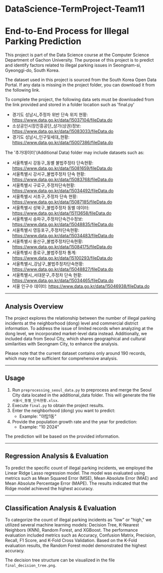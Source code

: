# DataScience-TermProject-Team11

# End-to-End Process for Illegal Parking Prediction

This project is part of the Data Science course at the Computer Science Department of Gachon University. The purpose of this project is to predict and identify factors related to illegal parking issues in Seongnam-si, Gyeonggi-do, South Korea.

The dataset used in this project is sourced from the South Korea Open Data Portal. If any data is missing in the project folder, you can download it from the following link.

To complete the project, the following data sets must be downloaded from the link provided and stored in a folder location such as 'final.py'
* 경기도 성남시_주정차 위반 단속 위치 현황: <https://www.data.go.kr/data/15037104/fileData.do>
* 소상공인시장진흥공단_상가(상권)정보: <https://www.data.go.kr/data/15083033/fileData.do>
* 경기도 성남시_인구및세대_현황: <https://www.data.go.kr/data/15007386/fileData.do>

The '추가데이터'(Additional Data) folder may include datasets such as:
* 서울특별시 강동구_동별 불법주정타 단속현황: <https://www.data.go.kr/data/15081659/fileData.do>
* 서울특별시 강서구_불법주정차 단속 현황: <https://www.data.go.kr/data/15083768/fileData.do>
* 서울특별시 구로구_주정차단속현황: <https://www.data.go.kr/data/15034492/fileData.do>
* 서울특별시 서초구_주정차 단속 현황: <https://www.data.go.kr/data/15087185/fileData.do>
* 서울특별시 성북구_불법주정차 동별 데이터: <https://www.data.go.kr/data/15113658/fileData.do>
* 서울특별시 송파구_주정차단속건수정보: <https://www.data.go.kr/data/15048835/fileData.do>
* 서울특별시 영등포구_주정차단속현황: <https://www.data.go.kr/data/15034483/fileData.do>
* 서울특별시 용산구_불법주정차단속현황: <https://www.data.go.kr/data/15084175/fileData.do>
* 서울특별시 종로구_불법주정차 통계: <https://www.data.go.kr/data/15100293/fileData.do>
* 서울특별시_강남구_불법주정차단속현황: <https://www.data.go.kr/data/15048827/fileData.do>
* 서울특별시_서대문구_주정차 단속 현황: <https://www.data.go.kr/data/15034465/fileData.do>
* 서울 인구수 데이터: <https://www.data.go.kr/data/15046938/fileData.do>

---

## Analysis Overview

The project explores the relationship between the number of illegal parking incidents at the neighborhood (dong) level and commercial district information. To address the issue of limited records when analyzing at the dong level, we incorporated market-level data instead. Additionally, we included data from Seoul City, which shares geographical and cultural similarities with Seongnam City, to enhance the analysis.

Please note that the current dataset contains only around 190 records, which may not be sufficient for comprehensive analysis.

---

## Usage

1. Run `preprocessing_seoul_data.py` to preprocess and merge the Seoul City data located in the additional_data folder. This will generate the file `서울시_동별_단속현황.xlsx`.
2. Execute `final.py` to obtain the project results.
3. Enter the neighborhood (dong) you want to predict:
   - Example: "야탑1동"
4. Provide the population growth rate and the year for prediction:
   - Example: "10 2024"

The prediction will be based on the provided information.

---

## Regression Analysis & Evaluation

To predict the specific count of illegal parking incidents, we employed the Linear Ridge Lasso regression model. The model was evaluated using metrics such as Mean Squared Error (MSE), Mean Absolute Error (MAE) and Mean Absolute Percentage Error (MAPE). The results indicated that the Ridge model achieved the highest accuracy.

---

## Classification Analysis & Evaluation

To categorize the count of illegal parking incidents as "low" or "high," we utilized several machine learning models: Decision Tree, K-Nearest Neighbors (KNN), Random Forest, and XGBoost. The performance evaluation included metrics such as Accuracy, Confusion Matrix, Precision, Recall, F1 Score, and K-Fold Cross Validation. Based on the K-Fold evaluation results, the Random Forest model demonstrated the highest accuracy.

The decision tree structure can be visualized in the file `final_decision_tree.png`.
